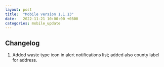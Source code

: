 ```yaml
---
layout: post
title:  "Mobile version 1.1.13"
date:   2022-11-21 10:00:00 +0300
categories: mobile_update
---
```


Changelog
---
1. Added waste type icon in alert notifications list; added also county label for address.
